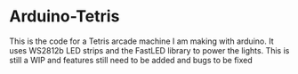 # Arduino-Tetris
This is the code for a Tetris arcade machine I am making with arduino. It uses WS2812b LED strips and the FastLED library to power the lights. This is still a WIP and features still need to be added and bugs to be fixed
